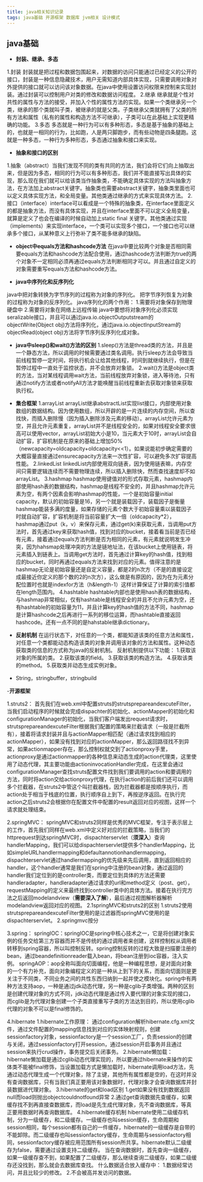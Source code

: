 ```yaml
---
title: java相关知识记录
tags: java基础 开源框架 数据库 jvm相关 设计模式
---
```


 


 ## java基础 ##
 

 - **封装、继承、多态**
 

 
 1.封装
封装就是把过程和数据包围起来，对数据的访问只能通过已经定义的公开的接口，封装是一种信息隐藏技术，用户无需知道内部具体实现，只需要调用对象对外提供的接口就可以访问该对象数据。在java中使用设置访问权限来控制来实现封装。通过封装可以控制用户对类的修改和数据访问程度。
2.继承
继承就是个性对共性的属性与方法的接受，并加入个性的属性方法的实现。如果一个类继承另一个类，继承的那个类就叫子类，被继承的就是父类。子类继承父类就拥有了父类的所有方法和属性（私有的属性和构造方法不可继承），子类可以在此基础上实现更精确的功能。
3.多态
多态就是一种行为可以有多种形态，多态是基于抽象的基础上的，也就是一相同的行为，比如跑，人是两只脚跑步，而有些动物是四条腿跑。这就是一种多态，一种行为多种形态，多态通过抽象和接口来实现。


 - **抽象和接口的区别**
 


 1.抽象（abstract）当我们发现不同的类有共同的方法，我们会将它们向上抽取出来，但是因为多态，相同的行为可以有多种形态，我们并不能直接写出具体的实现，那么现在我们就可以给该类当作抽象类，不能确定具体实现的方法叫抽象方法，在方法加上abstract关键字。抽象类也需要abstract关键字，抽象类里面也可以定义具体实现方法，和全局变量。其他类通过继承的方式来实现具体方法。
 2.接口（interface）interface可以看成是一个特殊的抽象类，在interface里面定义的都是抽象方法，而没有具体实现，并且在interface里面不可以定义全局变量，就算是定义了也会在编译的时候自动加上static final 关键字。其他类通过实现（implements）来实现interface，一个类可以实现多个接口，一个接口也可以继承多个接口，从某种意义上行弥补了类不能多继承的缺陷。
 
 - **object中equals方法和hashcode方法**
 在java中要比较两个对象是否相同需要equals方法和hashcode方法配合使用，通过hashcode方法判断为true的两个对象不一定相同必须再通过equals方法判断相同才可以。并且通过自定义的对象需要重写equals方法和hashcode方法。
 
 - **java中序列化和反序列化**
 
 java中把对象转换为字节序列的过程称为对象的序列化。
 把字节序列恢复为对象的过程称为对象的反序列化。
 java序列化的两个作用：
 1.需要将对象保存到物理硬盘中
 2.需要将对象在网络上远程传输 
java中要想将对象序列化必须实现seralizable接口，并且可以通过java.io.objectOutputstream的objectWrite(Object obj)方法将序列化，通过java.io.objectInputStream的objectRead(object obj)方法将字节序列反序列化成对象。
 - **java中sleep()和wait()方法的区别**
 1.sleep()方法是thread类的方法，并且是一个静态方法，所以调用的时候需要通过类名调用。执行sleep方法会导致当前线程暂停一定时间，将执行机会让给其他线程，时间到就继续执行，但是在暂停过程中一直处于监控状态，并不会放弃对象锁。
 2.wait()方法是object类的方法，当对某线程调用wait方法，当前线程放弃对象锁，进入等待池，只有通过notify方法或者notifyAll方法才能唤醒当前线程重新去获取对象锁来获取执行权。
 - **集合框架**
 1.arrayList
arrayList继承abstractList实现list接口，内部使用对象数组的数据结构。因为使用数组，所以开辟的是一片连续的内存空间，所以查找快，而插入删除慢（因为插入删除涉及元素的移动）。arrayList允许元素为空，并且允许元素重复，arrayList并不是线程安全的，如果对线程安全要求很高可以使用vector，arrayList初始大小是10，当元素大于10时，arrayList会自动扩容，扩容机制是在原来的基础上增加50%（newcapacity=oldcapacity+oldcapacity<<1）。如果说能初步确定需要的大概容量直接通过ensurecapacity方法来一次性扩容，可以避免多次扩容提高性能。
 2.linkedList
linkedList内部使用双向链表，因为使用链表嘛，内存空间只需要逻辑连续而不需要物理连续，所以插入删除快，然而查找速度却不如arrayList。
 3.hashmap
hashmap使用键值对的形式存取元素，hashmap内部使用hash表的数据结构，hashmap是线程不安全的，并且hashmap允许元素为空，有两个因素会影响hashmap的性能，一个是初始容量initial capacity，默认的初始容量是16，另一个就是装载因子，装载因子是衡量hashmap能装多满的度量，如果存储的元素个数大于初始容量乘以装载因子时就自动扩容，扩容机制是将当前容量扩大一倍（oldcapacity*2），hashmap通过put（k，v）来保存元素，通过get(k)来获取元素，当调用put方法时，首先通过key来获取hash值，找到对应的bucket，接着看当前是否已经有元素，接着通过equals方法判断是否为相同的元素，有元素就说明发生冲突，因为hahsmap处理冲突的方法是链地址法，在该bucket上使用链表，将元素插入到链表上。当调用get方法时，首先通过计算key的hash值，找到相应的bucket，同时再通过equals方法来找到对应的元素。值得注意的是hashmap无论是初始容量还是自定义容量，都是2的n次方（不是的直接设定成最接近你定义的那个数的2的n次方），这么做是有原因的，因为在为元素分配位置时也就是indexfor方法（h&length-1）这样计算保证了计算的索引值都在length范围内。
 4.hashtable
hashtable内部也是使用hash表的数据结构，与hashmap非常相似，仅有hashtable是线程安全的并且不允许元素为空，还有hashtable的初始容量为11，并且计算key的hash值的方法不同，hashmap是计算hashcode之后再进行一系列的移位运算，而hashtable直接返回hashcode。还有一点不同的是hahstable继承dictionary。

 

 - **反射机制**
 在运行状态下，对任意的一个类，都能知道该类的任意方法和属性，对任意一个类都能动态构造该类的对象并调用该对象的方法和属性。这种动态获取类的信息的方式称为java的反射机制。
反射机制提供以下功能：
1.获取该对象的所属的类。
2.获取该类的field。
3.获取该类的构造方法。
4.获取该类的method。
5.获取类并动态生成实例对象。

 

 - String，stringbuffer，stringbuild
 

 -**开源框架**

  1.struts2：
首先我们在web.xml中配置struts的strutsprepareandexcuteFilter，当我们启动程序的时候就会完成dispachter的初始化、actionMapper的初始化和configurationManager的初始化，当我们客户端发出request请求时，strutsprepareandexcuteFilter根据我们配置的策略来拦截请求（一般是拦截所有），接着将请求封装并且与actionMapper相匹配（通过请求找到相应的actionMapper），如果没有找到对应的actionMapper，那么返回路径找不到异常，如果actionmapper存在，那么控制权就交到了actionproxy手里，actionproxy是通过actionmapper的各种信息来动态生成的action代理类，这里使用了动态代理，其主要功能由actioninvocationHandler完成，在这里会通过configurationManager查找struts配置文件找到我们要调用的action和要调用的方法，同时将action交给actionproxy代理，在执行action的前后我们还可以调用多个拦截器，在struts2中管这个叫拦截器栈，因为拦截器都是按顺序执行，而action处于相当于栈底的位置，执行顺序自上到下，再按逆序返回。在执行完action之后struts2会根据你在配置文件中配置的result返回对应的视图，这样一个请求就处理结束。

 2.springMVC：
 springMVC和struts2同样是优秀的MVC框架，专注于表示层上的工作，首先我们同样在web.xml中定义好对应的拦截策略，当我们的httprequest到达springMVC时，dispachterservlet（**须深入**）查询handlerMapping，我们可以给dispachterservlet提供多个handlerMapping，比如simpleURLhandlermapping和defaultannotionhandlermapping，dispachterservlet通过handlermapping的优先级来先后调用，直到返回相应的handler，这个handler通常是我们在spring中注册的bean对象，通过返回的handler我们定位到的是controller类，而要定位到具体的方法还需要handleradapter，handleradapter通过请求的url和method定义（post、get），requestMapping的定义来最终找到controller类中的具体方法。接着在执行完方法之后返回modelandview（**需要深入了解**），最后通过视图解析器解析modelandview返回对应的视图。
 2.1springMVC和struts2的区别
 1.struts2使用strutsprepareandexcuteFilter使用的是过滤器而springMVC使用的是dispachterservlet。
 2.springmvc按分
 
 
 
 3.spring：
 springIOC：springIOC是spring中核心技术之一，它是将创建对象实例的任务交给第三方容器而并不是传统的通过调用者来创建，这样控制权从调用者转移到spring容器，所以叫控制反转。spring控制反转的过程大致是扫描要注册的bean，通过beandefinitionreader载入bean，将bean注册到ioc容器，注入实例。
 springAOP：aop全称叫面向切面编程，他是一种编程思想，是对面向对象的一个有力补充，面向对象编程定义的是一种从上到下的关系，而面向切面则是更关注于不同类，不同业务之间的共性东西归纳到一起并使之模块化。spring中有两种方法支持aop，一种是通过jdk动态代理，另一种是cglib子类增强。两种的区别是创建代理对象的方式不同，jdk动态代理是通过传入要代理的对象实现的接口，而cglib是为代理对象创建一个子类直接重写子类的方法达到目的，所以使用cglib代理的对象不可以是final修饰的。
 
 4.hibernate
 1.hibernate工作原理：
 通过configuration解析hibernate.cfg.xml文件，通过文件配置的mapping信息找到对应的实体映射规则，创建sessionfactory对象，sessionfactory是一个session工厂，负责session的创建与关闭，通过sessionfactory打开session，通过session开启事务并且通过session来执行crud操作，事务提交后关闭事务。
 2.hibernate懒加载：
 hibernate懒加载是通过cglib动态代理实现的，所以要通过hibernate来操作的实体类不能被final修饰，当设置加载方式是懒加载时，hibernate调用load方法，先通过动态代理生成一个代理对象，除了主键，其他所有属性都是空的，在这时并没有查询数据库，只有当我们真正要用该对象数据时，代理对象才会查询数据库并封装数据进代理对象。
 3.hibernate的get和load区别
  1.get如果没有找到数据返回null而load则抛出objectcouldnotfound异常
  2.通过get查询数据先查缓存，如果缓存找不到再直接查数据库，而load是先生成代理对象，先不查询数据库，等真正要用数据时再查询数据库。
 4.hibernate缓存机制
 hibernate使用二级缓存机制，分为一级缓存，和二级缓存。一级缓存也叫session缓存，生命周期和session相同，每个session都有自己的一件缓存，hibernate的一级缓存是自带的不能卸除。而二级缓存也叫sessionfactory缓存，生命周期与sessionfactory相同，sessionfactory缓存被应用范围所有session所共享。hibernate默认二级缓存为false，需要通过设置支持二级缓存。
 当在查询数据时，首先查询一级缓存，如果一级缓存查不到，如果配置了二级缓存，那么继续查询二级缓存，如果二级缓存还没找到，那么就会去数据库查找。
 什么数据适合放入缓存中：
 1.数据经常访问，并且比较少的修改。
 2.不会被高并发访问的数据。